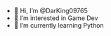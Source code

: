 - 👋 Hi, I’m @DarKing09765
- 👀 I’m interested in Game Dev
- 🌱 I’m currently learning Python


<!---
DarKing09765/DarKing09765 is a ✨ special ✨ repository because its `README.md` (this file) appears on your GitHub profile.
You can click the Preview link to take a look at your changes.
--->
